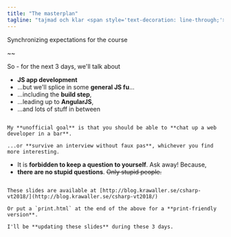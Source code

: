 ```yaml
---
title: "The masterplan"
tagline: "tajmad och klar <span style='text-decoration: line-through;'>in i minsta detalj</span>"
---
```


<div class="learn"></div>

Synchronizing expectations for the course

~~

So - for the next 3 days, we'll talk about

* **JS app development**
* ...but we'll splice in some **general JS fu**...
* ...including the **build step**,
* ...leading up to **AngularJS**,
* ...and lots of stuff in between

~~~

My **unofficial goal** is that you should be able to **chat up a web developer in a bar**.

...or **survive an interview without faux pas**, whichever you find more interesting.

~~~

* It is **forbidden to keep a question to yourself**. Ask away! Because,
* **there are no stupid questions**. <span style='text-decoration: line-through;'>Only stupid people.</span>

~~~~

These slides are available at [http://blog.krawaller.se/csharp-vt2018/](http://blog.krawaller.se/csharp-vt2018/)

Or put a `print.html` at the end of the above for a **print-friendly version**.

I'll be **updating these slides** during these 3 days.
